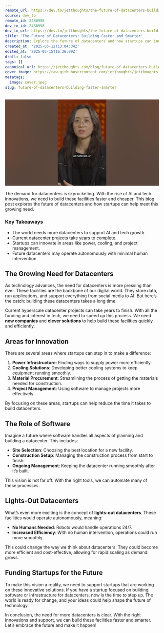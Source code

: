 ```yaml
---
remote_url: https://dev.to/jetthoughts/the-future-of-datacenters-building-faster-and-smarter-4b8k
source: dev_to
remote_id: 2480998
dev_to_id: 2480998
dev_to_url: https://dev.to/jetthoughts/the-future-of-datacenters-building-faster-and-smarter-4b8k
title: 'The Future of Datacenters: Building Faster and Smarter'
description: Explore the future of datacenters and how startups can innovate to build them faster and smarter, meeting the growing demand for AI and tech infrastructure.
created_at: '2025-05-12T13:04:34Z'
edited_at: '2025-05-15T16:26:09Z'
draft: false
tags: []
canonical_url: https://jetthoughts.com/blog/future-of-datacenters-building-faster-smarter/
cover_image: https://raw.githubusercontent.com/jetthoughts/jetthoughts.github.io/master/content/blog/future-of-datacenters-building-faster-smarter/cover.jpeg
metatags:
  image: cover.jpeg
slug: future-of-datacenters-building-faster-smarter
---
```

[![The Future of Datacenters: Building Faster and Smarter](file_0.jpg)](https://www.youtube.com/watch?v=B4KsLeOZcqU)

The demand for datacenters is skyrocketing. With the rise of AI and tech innovations, we need to build these facilities faster and cheaper. This blog post explores the future of datacenters and how startups can help meet this growing need.

### Key Takeaways

*   The world needs more datacenters to support AI and tech growth.
*   Current datacenter projects take years to complete.
*   Startups can innovate in areas like power, cooling, and project management.
*   Future datacenters may operate autonomously with minimal human intervention.

## The Growing Need for Datacenters

As technology advances, the need for datacenters is more pressing than ever. These facilities are the backbone of our digital world. They store data, run applications, and support everything from social media to AI. But here’s the catch: building these datacenters takes a long time.

Current hyperscale datacenter projects can take years to finish. With all the funding and interest in tech, we need to speed up this process. We need **new companies** and **clever solutions** to help build these facilities quickly and efficiently.

## Areas for Innovation

There are several areas where startups can step in to make a difference:

1.  **Power Infrastructure**: Finding ways to supply power more efficiently.
2.  **Cooling Solutions**: Developing better cooling systems to keep equipment running smoothly.
3.  **Material Procurement**: Streamlining the process of getting the materials needed for construction.
4.  **Project Management**: Using software to manage projects more effectively.

By focusing on these areas, startups can help reduce the time it takes to build datacenters.

## The Role of Software

Imagine a future where software handles all aspects of planning and building a datacenter. This includes:

*   **Site Selection**: Choosing the best location for a new facility.
*   **Construction Setup**: Managing the construction process from start to finish.
*   **Ongoing Management**: Keeping the datacenter running smoothly after it’s built.

This vision is not far off. With the right tools, we can automate many of these processes.

## Lights-Out Datacenters

What’s even more exciting is the concept of **lights-out datacenters**. These facilities would operate autonomously, meaning:

*   **No Humans Needed**: Robots would handle operations 24/7.
*   **Increased Efficiency**: With no human intervention, operations could run more smoothly.

This could change the way we think about datacenters. They could become more efficient and cost-effective, allowing for rapid scaling as demand grows.

## Funding Startups for the Future

To make this vision a reality, we need to support startups that are working on these innovative solutions. If you have a startup focused on building software or infrastructure for datacenters, now is the time to step up. The world is ready for change, and your ideas could help shape the future of technology.

In conclusion, the need for more datacenters is clear. With the right innovations and support, we can build these facilities faster and smarter. Let’s embrace the future and make it happen!
